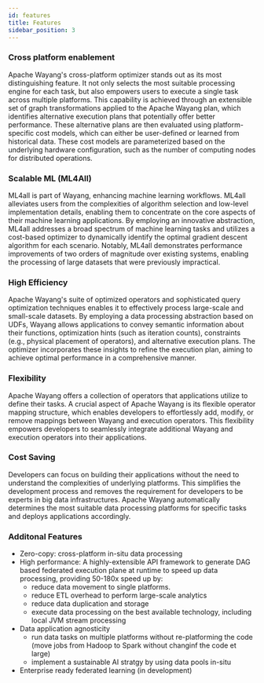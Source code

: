 ```yaml
---
id: features
title: Features
sidebar_position: 3
---
```


### Cross platform enablement
Apache Wayang's cross-platform optimizer stands out as its most distinguishing feature. It not only selects the most suitable processing engine for each task, but also empowers users to execute a single task across multiple platforms. This capability is achieved through an extensible set of graph transformations applied to the Apache Wayang plan, which identifies alternative execution plans that potentially offer better performance. These alternative plans are then evaluated using platform-specific cost models, which can either be user-defined or learned from historical data. These cost models are parameterized based on the underlying hardware configuration, such as the number of computing nodes for distributed operations.

### Scalable ML (ML4All)
ML4all is part of Wayang, enhancing machine learning workflows. ML4all alleviates users from the complexities of algorithm selection and low-level implementation details, enabling them to concentrate on the core aspects of their machine learning applications. By employing an innovative abstraction, ML4all addresses a broad spectrum of machine learning tasks and utilizes a cost-based optimizer to dynamically identify the optimal gradient descent algorithm for each scenario. Notably, ML4all demonstrates performance improvements of two orders of magnitude over existing systems, enabling the processing of large datasets that were previously impractical.

### High Efficiency
Apache Wayang's suite of optimized operators and sophisticated query optimization techniques enables it to effectively process large-scale and small-scale datasets. By employing a data processing abstraction based on UDFs, Wayang allows applications to convey semantic information about their functions, optimization hints (such as iteration counts), constraints (e.g., physical placement of operators), and alternative execution plans. The optimizer incorporates these insights to refine the execution plan, aiming to achieve optimal performance in a comprehensive manner.

### Flexibility
Apache Wayang offers a collection of operators that applications utilize to define their tasks. A crucial aspect of Apache Wayang is its flexible operator mapping structure, which enables developers to effortlessly add, modify, or remove mappings between Wayang and execution operators. This flexibility empowers developers to seamlessly integrate additional Wayang and execution operators into their applications.

### Cost Saving
Developers can focus on building their applications without the need to understand the complexities of underlying platforms. This simplifies the development process and removes the requirement for developers to be experts in big data infrastructures. Apache Wayang automatically determines the most suitable data processing platforms for specific tasks and deploys applications accordingly.

### Additonal Features
- Zero-copy: cross-platform in-situ data processing
- High performance: A highly-extensible API framework to generate DAG based federated execution plane at runtime to speed up data processing, providing 50-180x speed up by:
  - reduce data movement to single platforms.
  - reduce ETL overhead to perform large-scale analytics
  - reduce data duplication and storage
  - execute data processing on the best available technology, including local JVM stream processing
- Data application agnosticity
  - run data tasks on multiple platforms without re-platforming the code (move jobs from Hadoop to Spark without changinf the code et large)
  - implement a sustainable AI stratgy by using data pools in-situ
- Enterprise ready federated learning (in development)
<br /><br />

